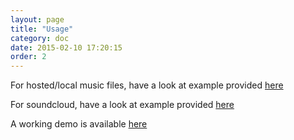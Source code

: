```yaml
---
layout: page
title: "Usage"
category: doc
date: 2015-02-10 17:20:15
order: 2
---
```


For hosted/local music files, have a look at example provided [here](https://github.com/perminder-klair/angular-soundmanager2/tree/master/examples)

For soundcloud, have a look at example provided [here](https://github.com/perminder-klair/angular-soundmanager2/tree/master/example-soundcloud)

A working demo is available [here](http://perminder-klair.github.io/angular-soundmanager2/usage.html)